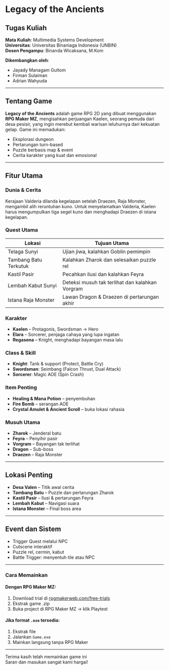 # Legacy of the Ancients

## Tugas Kuliah

**Mata Kuliah**: Multimedia Systems Development  
**Universitas**: Universitas Binaniaga Indonesia (UNBIN)  
**Dosen Pengampu**: Binanda Wicaksana, M.Kom  

**Dikembangkan oleh**:
- Jayady Managam Gultom
- Firman Sulaiman  
- Adrian Wahyuda 

---

## Tentang Game

**Legacy of the Ancients** adalah game RPG 2D yang dibuat menggunakan **RPG Maker MZ**, mengisahkan perjuangan Kaelen, seorang pemuda dari desa pesisir, yang ingin merebut kembali warisan leluhurnya dari kekuatan gelap. Game ini memadukan:

- Eksplorasi dungeon
- Pertarungan turn-based
- Puzzle berbasis map & event
- Cerita karakter yang kuat dan emosional

---

## Fitur Utama

### Dunia & Cerita
Kerajaan Valderia dilanda kegelapan setelah Draezen, Raja Monster, mengambil alih reruntuhan kuno. Untuk menyelamatkan Valderia, Kaelen harus mengumpulkan tiga segel kuno dan menghadapi Draezen di istana kegelapan.

### Quest Utama
| Lokasi                         | Tujuan Utama                                     |
| ------------------------------ | ------------------------------------------------ |
| Telaga Sunyi                   | Ujian jiwa, kalahkan Goblin pemimpin             |
| Tambang Batu Terkutuk         | Kalahkan Zharok dan selesaikan puzzle rel       |
| Kastil Pasir                   | Pecahkan ilusi dan kalahkan Feyra               |
| Lembah Kabut Sunyi            | Deteksi musuh tak terlihat dan kalahkan Vorgram |
| Istana Raja Monster           | Lawan Dragon & Draezen di pertarungan akhir     |

### Karakter
- **Kaelen** – Protagonis, Swordsman → Hero
- **Elara** – Sorcerer, penjaga cahaya yang lupa ingatan
- **Regasena** – Knight, menghadapi bayangan masa lalu

### Class & Skill
- **Knight**: Tank & support (Protect, Battle Cry)
- **Swordsman**: Seimbang (Falcon Thrust, Dual Attack)
- **Sorcerer**: Magic AOE (Spin Crash)

### Item Penting
- **Healing & Mana Potion** – penyembuhan
- **Fire Bomb** – serangan AOE
- **Crystal Amulet & Ancient Scroll** – buka lokasi rahasia

### Musuh Utama
- **Zharok** – Jenderal batu
- **Feyra** – Penyihir pasir
- **Vorgram** – Bayangan tak terlihat
- **Dragon** – Sub-boss
- **Draezen** – Raja Monster

---

## Lokasi Penting
- **Desa Valen** – Titik awal cerita
- **Tambang Batu** – Puzzle dan pertarungan Zharok
- **Kastil Pasir** – Ilusi & pertarungan Feyra
- **Lembah Kabut** – Navigasi suara
- **Istana Monster** – Final boss area

---

## Event dan Sistem
- Trigger Quest melalui NPC
- Cutscene interaktif
- Puzzle rel, cermin, kabut
- Battle Trigger: menyentuh tile atau NPC

---

### Cara Memainkan

#### Dengan RPG Maker MZ:
1. Download trial di [rpgmakerweb.com/free-trials](https://www.rpgmakerweb.com/free-trials)
2. Ekstrak game .zip
3. Buka project di RPG Maker MZ → klik Playtest

#### Jika format `.exe` tersedia:
1. Ekstrak file
2. Jalankan `Game.exe`
3. Mainkan langsung tanpa RPG Maker

---

Terima kasih telah memainkan game ini  
Saran dan masukan sangat kami hargai!
